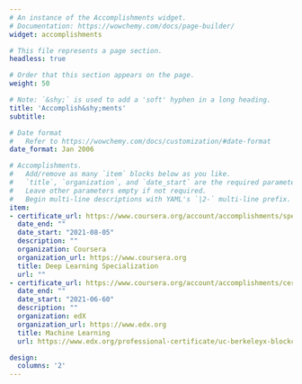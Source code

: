 ```yaml
---
# An instance of the Accomplishments widget.
# Documentation: https://wowchemy.com/docs/page-builder/
widget: accomplishments

# This file represents a page section.
headless: true

# Order that this section appears on the page.
weight: 50

# Note: `&shy;` is used to add a 'soft' hyphen in a long heading.
title: 'Accomplish&shy;ments'
subtitle:

# Date format
#   Refer to https://wowchemy.com/docs/customization/#date-format
date_format: Jan 2006

# Accomplishments.
#   Add/remove as many `item` blocks below as you like.
#   `title`, `organization`, and `date_start` are the required parameters.
#   Leave other parameters empty if not required.
#   Begin multi-line descriptions with YAML's `|2-` multi-line prefix.
item:
- certificate_url: https://www.coursera.org/account/accomplishments/specialization/certificate/YSEXSMPC6P3K
  date_end: ""
  date_start: "2021-08-05"
  description: ""
  organization: Coursera
  organization_url: https://www.coursera.org
  title: Deep Learning Specialization
  url: ""
- certificate_url: https://www.coursera.org/account/accomplishments/certificate/94LUMBBRBVNK
  date_end: ""
  date_start: "2021-06-60"
  description: ""
  organization: edX
  organization_url: https://www.edx.org
  title: Machine Learning
  url: https://www.edx.org/professional-certificate/uc-berkeleyx-blockchain-fundamentals

design:
  columns: '2' 
---
```

